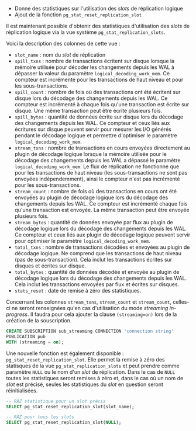 <!--
Les commits sur ce sujet sont :

* https://git.postgresql.org/gitweb/?p=postgresql.git;a=commit;h=98681675002d852d926a49d7bc4d4b4856b2fc4a

Discussion

* https://gitlab.dalibo.info/formation/workshops/-/issues/135

-->

<div class="slide-content">

* Donne des statistiques sur l'utilisation des _slots_ de réplication logique
* Ajout de la fonction `pg_stat_reset_replication_slot`

</div>

<div class="notes">

Il est maintenant possible d'obtenir des statistiques d'utilisation des _slots_ de 
réplication logique via la vue système `pg_stat_replication_slots`. 

Voici la description des colonnes de cette vue :

* `slot_name` : nom du _slot_ de réplication
* `spill_txns` : nombre de transactions écritent sur disque lorsque la mémoire 
utilisée pour décoder les changements depuis les WAL à dépasser la valeur du 
paramètre `logical_decoding_work_mem`. Ce compteur est incrémenté pour les 
transactions de haut niveau et pour les sous-transactions.
* `spill_count` : nombre de fois où des transactions ont été écritent sur disque
lors du décodage des changements depuis les WAL. Ce compteur est incrémenté
à chaque fois qu'une transaction est écrite sur disque. Une même transaction 
peut être écrite plusieurs fois.
* `spill_bytes` : quantité de données écrite sur disque lors du décodage des 
changements depuis les WAL. Ce compteur et ceux liés aux écritures sur disque
peuvent servir pour mesurer les I/O générés pendant le décodage logique
et permettre d'optimiser le paramètre `logical_decoding_work_mem`.
* `stream_txns` : nombre de transactions en cours envoyées directement au plugin 
de décodage logique lorsque la mémoire utilisée pour le décodage des changements 
depuis les WAL a dépassé le paramètre `logical_decoding_work_mem`. Le flux de 
réplication ne fonctionne que pour les transactions de haut niveau (les 
sous-transactions ne sont pas envoyées indépendemment), ainsi le compteur 
n'est pas incrémenté pour les sous-transactions.
* `stream_count` : nombre de fois où des transactions en cours ont été envoyées
au plugin de décodage logique lors du décodage des changements depuis les WAL.
Ce compteur est incrémenté chaque fois qu'une transaction est envoyée. La même 
transaction peut être envoyée plusieurs fois.
* `stream_bytes` : quantité de données envoyée par flux au plugin de décodage 
logique lors du décodage des changements depuis les WAL. Ce compteur et ceux 
liés aux plugin de décodage logique peuvent servir pour optimiser le 
paramètre `logical_decoding_work_mem`.
* `total_txns` : nombre de transactions décodées et envoyées au plugin de décodage 
logique. Ne comprend que les transactions de haut niveau (pas de sous-transaction). 
Cela inclut les transactions écrites sur disques et écrites sur disque.
* `total_bytes` : quantité de données décodée et envoyée au plugin de décodage logique 
lors du décodage des changements depuis les WAL. Cela inclut les transactions 
envoyées par flux et écrites sur disques.
* `stats_reset` : date de remise à zéro des statistiques.

Concernant les colonnes `stream_txns`, `stream_count` et `stream_count`, celles-ci 
ne seront renseignées qu'en cas d'utilisation du mode _streaming in-progress_. Il 
faudra pour cela ajouter la clause `(streaming=on)` lors de la création de la 
souscription.

```sql
CREATE SUBSCRIPTION sub_streaming CONNECTION 'connection string' 
PUBLICATION pub 
WITH (streaming = on);
```

Une nouvelle fonction est également disponible : `pg_stat_reset_replication_slot`. 
Elle permet la remise à zéro des statisques de la vue `pg_stat_replication_slots` 
et peut prendre comme paramètre `NULL` ou le nom d'un _slot_ de réplication. Dans le 
cas de `NULL` toutes les statistiques seront remises à zéro et, dans le cas où un nom 
de _slot_ est précisé, seules les statistiques du _slot_ en question seront réinitialisées.

```sql
-- RAZ statistique pour un slot précis
SELECT pg_stat_reset_replication_slot(slot_name);

-- RAZ pour tous les slots
SELECT pg_stat_reset_replication_slot(NULL);
```

</div>